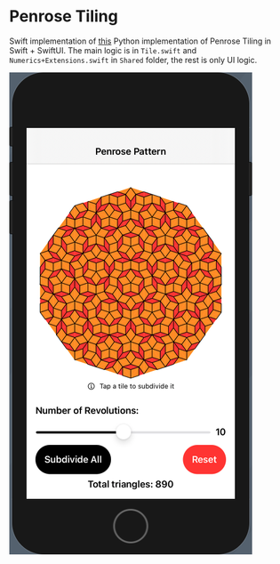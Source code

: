 # Penrose Tiling

Swift implementation of [this](https://preshing.com/20110831/penrose-tiling-explained/) Python implementation of Penrose Tiling in Swift + SwiftUI. The main logic is in `Tile.swift` and `Numerics+Extensions.swift` in `Shared` folder, the rest is only UI logic. 

![illustration](screenshot.png)
